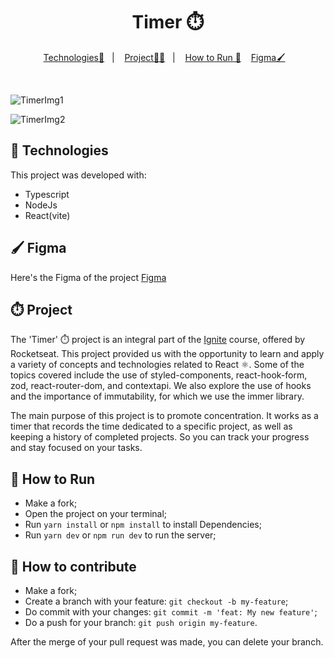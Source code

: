 
<p align = "center" >
  <h1 align="center"> Timer ⏱️ </h1>
</p>

<p align="center">
  <a href="#-Technologies">Technologies🚀</a>&nbsp;&nbsp;&nbsp;|&nbsp;&nbsp;&nbsp;
  <a href="#-Project">Project🧑‍💻</a>&nbsp;&nbsp;&nbsp;|&nbsp;&nbsp;&nbsp;
    <a href="#-How-to-Run">How to Run 🏃</a>&nbsp;&nbsp;&nbsp;
     <a href="#-Figma">Figma🖌️</a>&nbsp;&nbsp;&nbsp;
</p>

</br>

![TimerImg1](https://github.com/BrunodaSilvaLeite/Timer/assets/72769991/1eb0f86f-5e7f-44cf-ac1a-eedde32420cb)

![TimerImg2](https://github.com/BrunodaSilvaLeite/Timer/assets/72769991/5005e0a1-dafe-491f-bba7-c45efcb91ea2)


## 🚀 Technologies

This project was developed with:

- Typescript
- NodeJs
- React(vite)


## 🖌️ Figma 
Here's the Figma of the project [Figma](https://www.figma.com/community/file/1127351821076435124/ignite-timer)


## ⏱️ Project

The 'Timer' ⏱️ project is an integral part of the [Ignite](https://app.rocketseat.com.br/ignite/react-js-2022) course, offered by Rocketseat. This project provided us with the opportunity to learn and apply a variety of concepts and technologies related to React ⚛️. Some of the topics covered include the use of styled-components, react-hook-form, zod, react-router-dom, and contextapi. We also explore the use of hooks and the importance of immutability, for which we use the immer library.

The main purpose of this project is to promote concentration. It works as a timer that records the time dedicated to a specific project, as well as keeping a history of completed projects. So you can track your progress and stay focused on your tasks.


## 🏃 How to Run

- Make a fork;
- Open the project on your terminal;
- Run `yarn install` or `npm install` to install Dependencies;
- Run `yarn dev` or `npm run dev` to run the server;

## 🤔 How to contribute

- Make a fork;
- Create a branch with your feature: `git checkout -b my-feature`;
- Do commit with your changes: `git commit -m 'feat: My new feature'`;
- Do a push for your branch: `git push origin my-feature`.

After the merge of your pull request was made, you can delete your branch.


